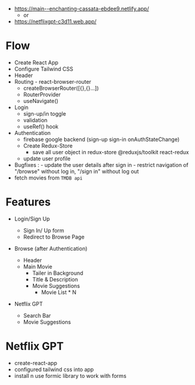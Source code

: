 - https://main--enchanting-cassata-ebdee9.netlify.app/
    -    or
- https://netflixgpt-c3d11.web.app/
# Flow
- Create React App
- Configure Tailwind CSS
- Header
- Routing - react-browser-router
    - createBrowserRouter([{},{}...])
    - RouterProvider
    - useNavigate()
- Login
  - sign-up/in toggle
  - validation
  - useRef() hook
- Authentication
  - firebase google backend (sign-up sign-in onAuthStateChange)
  - Create Redux-Store
    - save all user object in redux-store @reduxjs/toolkit react-redux
  - update user profile
- Bugfixes :
      - update the user details after sign in
      - restrict navigation of "/browse" without log in, "/sign in" without log out
- fetch movies from `TMDB api`


# Features

- Login/Sign Up
    - Sign In/ Up form
    - Redirect to Browse Page

- Browse (after Authentication)
    - Header
    - Main Movie
        - Tailer in Background
        - Title & Description
        - Movie Suggestions 
            - Movie List * N

- Netflix GPT
    - Search Bar
    - Movie Suggestions

# Netflix GPT

- create-react-app
- configured tailwind css into app
- install n use formic library to work with forms
